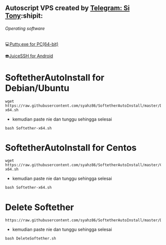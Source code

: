  ## Autoscript VPS created by [Telegram: Si Tony](https://t.me/simuncaibetollah):shipit:
 
###### Operating software
:computer:[Putty.exe for PC(64-bit)](https://the.earth.li/~sgtatham/putty/latest/w64/putty.exe)

:phone:[JuiceSSH for Android](https://play.google.com/store/apps/details?id=com.sonelli.juicessh&hl=en)

# SoftetherAutoInstall for Debian/Ubuntu
```
wget https://raw.githubusercontent.com/syahz86/SoftetherAutoInstall/master/Debian/Softether-x64.sh
```
- kemudian paste nie dan tunggu sehingga selesai
```
bash Softether-x64.sh
```
# SoftetherAutoInstall for Centos
```
wget https://raw.githubusercontent.com/syahz86/SoftetherAutoInstall/master/Centos/Softether-x64.sh
```
- kemudian paste nie dan tunggu sehingga selesai
```
bash Softether-x64.sh
```
# Delete Softether
```
https://raw.githubusercontent.com/syahz86/SoftetherAutoInstall/master/DeleteSoftether.sh
```
- kemudian paste nie dan tunggu sehingga selesai
```
bash DeleteSoftether.sh
```
